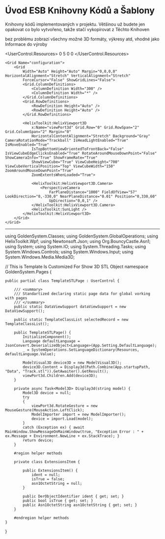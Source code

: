 ﻿# Úvod   ESB Knihovny Kódů a Šablony  

Knihovny kódů implementovaných v projektu. 
Většinou už budete jen opakovat co bylo vytvořeno, takže stačí vykopírovat z Těchto Knihoven

bez problému zobrazí všechny možné 3D formáty, výkresy atd, vhodné jako Informace do výroby

<UserControl
    x:Class="GoldenSystem.Pages.TemplateSTLPage"
    xmlns="http://schemas.microsoft.com/winfx/2006/xaml/presentation"
    xmlns:x="http://schemas.microsoft.com/winfx/2006/xaml"
    xmlns:Controls="http://metro.mahapps.com/winfx/xaml/controls"
    xmlns:HelixToolkit="clr-namespace:HelixToolkit.Wpf;assembly=HelixToolkit.Wpf"
    xmlns:d="http://schemas.microsoft.com/expression/blend/2008"
    xmlns:mc="http://schemas.openxmlformats.org/markup-compatibility/2006"
    Width="Auto"
    Height="Auto"
    d:DesignHeight="500"
    d:DesignWidth="600"
    Tag="Setting"
    mc:Ignorable="d">
    <UserControl.Resources>
        <Thickness x:Key="ControlMargin">0 5 0 0</Thickness>
        <Style
            x:Key="NormalCaseColumnHeader"
            BasedOn="{StaticResource MetroDataGridColumnHeader}"
            TargetType="{x:Type DataGridColumnHeader}">
            <Setter Property="Controls:ControlsHelper.ContentCharacterCasing" Value="Normal" />
        </Style>
    </UserControl.Resources>

    <Grid Name="configuration">
        <Grid
            Width="Auto" Height="Auto" Margin="0,0,0,0" HorizontalAlignment="Stretch" VerticalAlignment="Stretch"
            ForceCursor="False" ShowGridLines="False">
            <Grid.ColumnDefinitions>
                <ColumnDefinition Width="300" />
                <ColumnDefinition Width="*" />
            </Grid.ColumnDefinitions>
            <Grid.RowDefinitions>
                <RowDefinition Height="Auto" />
                <RowDefinition Height="Auto" />
            </Grid.RowDefinitions>

            <HelixToolkit:HelixViewport3D
                x:Name="viewPort3d" Grid.Row="0" Grid.RowSpan="2" Grid.ColumnSpan="2" Margin="0"
                HorizontalContentAlignment="Stretch" Background="Gray" CameraRotationMode="Trackball" IsHeadLightEnabled="True" IsMoveEnabled="True"
                IsTopBottomViewOrientedToFrontBack="False" IsViewCubeEdgeClicksEnabled="True" RotateAroundMouseDownPoint="False" ShowCameraInfo="True" ShowFrameRate="True"
                ShowViewCube="True" ViewCubeHeight="700" ViewCubeVerticalPosition="Top" ViewCubeWidth="150" ZoomAroundMouseDownPoint="True"
                ZoomExtentsWhenLoaded="True">

                <HelixToolkit:HelixViewport3D.Camera>
                    <PerspectiveCamera
                        FarPlaneDistance="1000" FieldOfView="57" LookDirection="0,-330,0" NearPlaneDistance="0.01" Position="0,330,60"
                        UpDirection="0,0,1" />
                </HelixToolkit:HelixViewport3D.Camera>
                <HelixToolkit:SunLight />
            </HelixToolkit:HelixViewport3D>
        </Grid>
    </Grid>
</UserControl>

----------------------------------------------------------------------------------------------------------------

using GoldenSystem.Classes;
using GoldenSystem.GlobalOperations;
using HelixToolkit.Wpf;
using Newtonsoft.Json;
using Org.BouncyCastle.Asn1;
using System;
using System.IO;
using System.Threading.Tasks;
using System.Windows.Controls;
using System.Windows.Input;
using System.Windows.Media.Media3D;

// This is Template Is Customized For Show 3D STL Object
namespace GoldenSystem.Pages {

    public partial class TemplateSTLPage : UserControl {

        /// <summary>
        /// Standartized declaring static page data for global vorking with pages
        /// </summary>
        public static DataViewSupport dataViewSupport = new DataViewSupport();

        public static TemplateClassList selectedRecord = new TemplateClassList();

        public TemplateSTLPage() {
            InitializeComponent();
            Language defaultLanguage = JsonConvert.DeserializeObject<Language>(App.Setting.DefaultLanguage);
            _ = SystemOperations.SetLanguageDictionary(Resources, defaultLanguage.Value);

            ModelVisual3D device3D = new ModelVisual3D();
            device3D.Content = Display3d(Path.Combine(App.startupPath, "Data", "Track.stl")).GetAwaiter().GetResult();
            viewPort3d.Children.Add(device3D);
        }

        private async Task<Model3D> Display3d(string model) {
            Model3D device = null;
            try
            {
                viewPort3d.RotateGesture = new MouseGesture(MouseAction.LeftClick);
                ModelImporter import = new ModelImporter();
                device = import.Load(model);
            }
            catch (Exception ex) { await MainWindow.ShowMessageOnMainWindow(true, "Exception Error : " + ex.Message + Environment.NewLine + ex.StackTrace); }
            return device;
        }

        #region helper methods

        private class ExtensionsItem {

            public ExtensionsItem() {
                ident = null;
                isTrue = false;
                asn1OctetString = null;
            }

            public DerObjectIdentifier ident { get; set; }
            public bool isTrue { get; set; }
            public Asn1OctetString asn1OctetString { get; set; }
        }

        #endregion helper methods
    }
}
